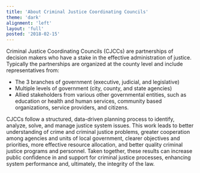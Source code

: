 ```yaml
---
title: 'About Criminal Justice Coordinating Councils'
theme: 'dark'
alignment: 'left'
layout: 'full'
posted: '2018-02-15'
---
```


Criminal Justice Coordinating Councils (CJCCs) are partnerships of decision makers who have a stake in the effective administration of justice. Typically the partnerships are organized at the county level and include representatives from:

- The 3 branches of government (executive, judicial, and legislative)
- Multiple levels of government (city, county, and state agencies)
- Allied stakeholders from various other governmental entities, such as education or health and human services, community based organizations, service providers, and citizens.

CJCCs follow a structured, data-driven planning process to identify, analyze, solve, and manage justice system issues. This work leads to better understanding of crime and criminal justice problems, greater cooperation among agencies and units of local government, clearer objectives and priorities, more effective resource allocation, and better quality criminal justice programs and personnel. Taken together, these results can increase public confidence in and support for criminal justice processes, enhancing system performance and, ultimately, the integrity of the law.
